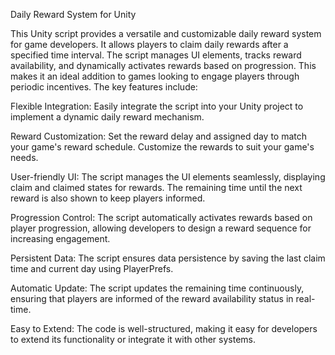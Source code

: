 Daily Reward System for Unity

This Unity script provides a versatile and customizable daily reward system for game developers. It allows players to claim daily rewards after a specified time interval. The script manages UI elements, tracks reward availability, and dynamically activates rewards based on progression. This makes it an ideal addition to games looking to engage players through periodic incentives. The key features include:

Flexible Integration: Easily integrate the script into your Unity project to implement a dynamic daily reward mechanism.

Reward Customization: Set the reward delay and assigned day to match your game's reward schedule. Customize the rewards to suit your game's needs.

User-friendly UI: The script manages the UI elements seamlessly, displaying claim and claimed states for rewards. The remaining time until the next reward is also shown to keep players informed.

Progression Control: The script automatically activates rewards based on player progression, allowing developers to design a reward sequence for increasing engagement.

Persistent Data: The script ensures data persistence by saving the last claim time and current day using PlayerPrefs.

Automatic Update: The script updates the remaining time continuously, ensuring that players are informed of the reward availability status in real-time.

Easy to Extend: The code is well-structured, making it easy for developers to extend its functionality or integrate it with other systems.

